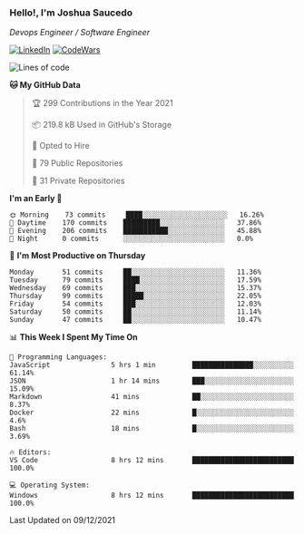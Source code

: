 ### Hello!, I'm Joshua Saucedo
*Devops Engineer / Software Engineer*  

[![LinkedIn](https://img.shields.io/badge/LinkedIn-0073b1?logo=linkedin&style=flat-square&logoColor=white)](https://www.linkedin.com/in/joshua-nathanael-saucedo-uriarte-bb0336169/)
[![CodeWars](https://www.codewars.com/users/joshuansu0897/badges/micro)](https://www.codewars.com/users/joshuansu0897)

<!--START_SECTION:waka-->
![Lines of code](https://img.shields.io/badge/From%20Hello%20World%20I%27ve%20Written-2%20Million%20lines%20of%20code-blue)

**🐱 My GitHub Data** 

> 🏆 299 Contributions in the Year 2021
 > 
> 📦 219.8 kB Used in GitHub's Storage 
 > 
> 💼 Opted to Hire
 > 
> 📜 79 Public Repositories 
 > 
> 🔑 31 Private Repositories  
 > 
**I'm an Early 🐤** 

```text
🌞 Morning    73 commits     ████░░░░░░░░░░░░░░░░░░░░░   16.26% 
🌆 Daytime    170 commits    █████████░░░░░░░░░░░░░░░░   37.86% 
🌃 Evening    206 commits    ███████████░░░░░░░░░░░░░░   45.88% 
🌙 Night      0 commits      ░░░░░░░░░░░░░░░░░░░░░░░░░   0.0%

```
📅 **I'm Most Productive on Thursday** 

```text
Monday       51 commits     ██░░░░░░░░░░░░░░░░░░░░░░░   11.36% 
Tuesday      79 commits     ████░░░░░░░░░░░░░░░░░░░░░   17.59% 
Wednesday    69 commits     ███░░░░░░░░░░░░░░░░░░░░░░   15.37% 
Thursday     99 commits     █████░░░░░░░░░░░░░░░░░░░░   22.05% 
Friday       54 commits     ███░░░░░░░░░░░░░░░░░░░░░░   12.03% 
Saturday     50 commits     ██░░░░░░░░░░░░░░░░░░░░░░░   11.14% 
Sunday       47 commits     ██░░░░░░░░░░░░░░░░░░░░░░░   10.47%

```


📊 **This Week I Spent My Time On** 

```text
💬 Programming Languages: 
JavaScript               5 hrs 1 min         ███████████████░░░░░░░░░░   61.14% 
JSON                     1 hr 14 mins        ███░░░░░░░░░░░░░░░░░░░░░░   15.09% 
Markdown                 41 mins             ██░░░░░░░░░░░░░░░░░░░░░░░   8.37% 
Docker                   22 mins             █░░░░░░░░░░░░░░░░░░░░░░░░   4.6% 
Bash                     18 mins             █░░░░░░░░░░░░░░░░░░░░░░░░   3.69%

🔥 Editors: 
VS Code                  8 hrs 12 mins       █████████████████████████   100.0%

💻 Operating System: 
Windows                  8 hrs 12 mins       █████████████████████████   100.0%

```


 Last Updated on 09/12/2021
<!--END_SECTION:waka-->
